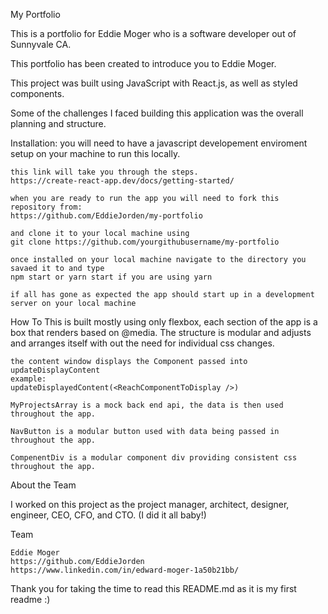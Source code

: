 My Portfolio

This is a portfolio for Eddie Moger who is a software developer out of Sunnyvale CA.

This portfolio has been created to introduce you to Eddie Moger.

This project was built using JavaScript with React.js, as well as styled components.

Some of the challenges I faced building this application was the overall planning and structure.

Installation:
    you will need to have a javascript developement enviroment setup on your machine to run this locally.

    this link will take you through the steps.
    https://create-react-app.dev/docs/getting-started/

    when you are ready to run the app you will need to fork this repository from:
    https://github.com/EddieJorden/my-portfolio

    and clone it to your local machine using
    git clone https://github.com/yourgithubusername/my-portfolio

    once installed on your local machine navigate to the directory you savaed it to and type
    npm start or yarn start if you are using yarn

    if all has gone as expected the app should start up in a development server on your local machine

How To
    This is built mostly using only flexbox,  each section of the app is a box that renders based on @media.  The structure is modular and adjusts and arranges itself with out the need for individual css changes.
    
    the content window displays the Component passed into updateDisplayContent
    example:
    updateDisplayedContent(<ReachComponentToDisplay />)

    MyProjectsArray is a mock back end api, the data is then used throughout the app.

    NavButton is a modular button used with data being passed in throughout the app.

    CompenentDiv is a modular component div providing consistent css throughout the app.

About the Team

I worked on this project as the project manager, architect, designer, engineer, CEO, CFO, and CTO. (I did it all baby!)

Team

    Eddie Moger 
    https://github.com/EddieJorden
    https://www.linkedin.com/in/edward-moger-1a50b21bb/

Thank you for taking the time to read this README.md as it is my first readme :)
